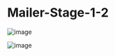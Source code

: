 # Mailer-Stage-1-2

![image](https://github.com/abinaya2006/Mailer-Stage-1-2/assets/72507845/479b1a18-87cf-4fad-b883-472390c48f98)

![image](https://github.com/abinaya2006/Mailer-Stage-1-2/assets/72507845/5f751e83-6d43-4a4b-a5ff-0e530540248b)

